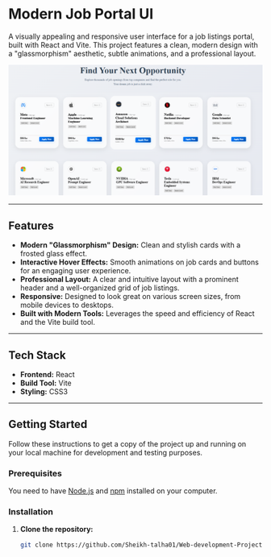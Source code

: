 # Modern Job Portal UI

A visually appealing and responsive user interface for a job listings portal, built with React and Vite. This project features a clean, modern design with a "glassmorphism" aesthetic, subtle animations, and a professional layout.

![Job Portal Screenshot](./public/job-portal-ss.png)

---

## Features

-   **Modern "Glassmorphism" Design:** Clean and stylish cards with a frosted glass effect.
-   **Interactive Hover Effects:** Smooth animations on job cards and buttons for an engaging user experience.
-   **Professional Layout:** A clear and intuitive layout with a prominent header and a well-organized grid of job listings.
-   **Responsive:** Designed to look great on various screen sizes, from mobile devices to desktops.
-   **Built with Modern Tools:** Leverages the speed and efficiency of React and the Vite build tool.

---

## Tech Stack

-   **Frontend:** React
-   **Build Tool:** Vite
-   **Styling:** CSS3

---

## Getting Started

Follow these instructions to get a copy of the project up and running on your local machine for development and testing purposes.

### Prerequisites

You need to have [Node.js](https://nodejs.org/) and [npm](https://www.npmjs.com/) installed on your computer.

### Installation

1.  **Clone the repository:**
    ```sh
    git clone https://github.com/Sheikh-talha01/Web-development-Projects.git
